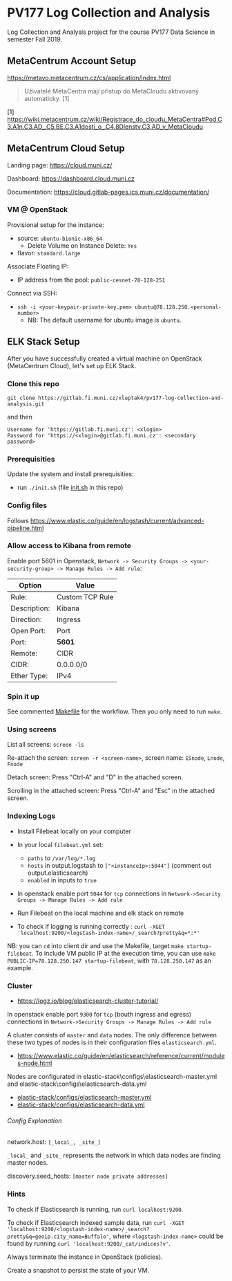 # PV177 Log Collection and Analysis

Log Collection and Analysis project for the course PV177 Data Science in semester Fall 2019.

## MetaCentrum Account Setup

https://metavo.metacentrum.cz/cs/application/index.html

> Uživatelé MetaCentra mají přístup do MetaCloudu aktivovaný automaticky. [1]

[1] https://wiki.metacentrum.cz/wiki/Registrace_do_cloudu_MetaCentra#Pod.C3.A1n.C3.AD_.C5.BE.C3.A1dosti_o_.C4.8Dlenstv.C3.AD_v_MetaCloudu

## MetaCentrum Cloud Setup

Landing page:
https://cloud.muni.cz/

Dashboard:
https://dashboard.cloud.muni.cz

Documentation:
https://cloud.gitlab-pages.ics.muni.cz/documentation/

### VM @ OpenStack

Provisional setup for the instance:
* source: `ubuntu-bionic-x86_64`
  * Delete Volume on Instance Delete: `Yes`
* flavor: `standard.large`

Associate Floating IP:
* IP address from the pool: `public-cesnet-78-128-251`

Connect via SSH:
* `ssh -i <your-keypair-private-key.pem> ubuntu@78.128.250.<personal-number>`
  * NB: The default username for ubuntu image is `ubuntu`.

## ELK Stack Setup

After you have successfully created a virtual machine on OpenStack (MetaCentrum Cloud), let's set up ELK Stack.

### Clone this repo

`git clone https://gitlab.fi.muni.cz/xluptak4/pv177-log-collection-and-analysis.git`

and then
```
Username for 'https://gitlab.fi.muni.cz': <xlogin>
Password for 'https://<xlogin>@gitlab.fi.muni.cz': <secondary password>
```

### Prerequisities

Update the system and install prerequisities:
* run `./init.sh` (file [init.sh](../init.sh) in this repo)

### Config files

Follows https://www.elastic.co/guide/en/logstash/current/advanced-pipeline.html

### Allow access to Kibana from remote

Enable port 5601 in Openstack, `Network -> Security Groups -> <your-security-group> -> Manage Rules -> Add rule`:

| Option | Value |
| ------ | ------ |
| Rule: | Custom TCP Rule |
| Description: | Kibana |
| Direction: | Ingress |
| Open Port: | Port |
| Port: | **5601** |
| Remote: | CIDR |
| CIDR: | 0.0.0.0/0 |
| Ether Type: | IPv4 |

### Spin it up

See commented [Makefile](../elastic-stack/Makefile) for the workflow. Then you only need to run `make`.

### Using screens

List all screens:
`screen -ls`

Re-attach the screen:
`screen -r <screen-name>`, screen name: `ESnode`, `Lnode`, `Fnode`

Detach screen:
Press "Ctrl-A" and "D" in the attached screen.

Scrolling in the attached screen:
Press "Ctrl-A" and "Esc" in the attached screen.

### Indexing Logs

* Install Filebeat locally on your computer

* In your local `filebeat.yml` set: 
   * `paths` to `/var/log/*.log`
   * `hosts` in output.logstash to `["<instanceIp>:5044"]` (comment out output.elasticsearch)
   * `enabled` in inputs to `true`

* In openstack enable port `5044` for `tcp` connections in `Network->Security Groups -> Manage Rules -> Add rule`

* Run Filebeat on the local machine and elk stack on remote

* To check if logging is running correctly : `curl -XGET 'localhost:9200/<logstash-index-name>/_search?pretty&q=*:*'`

NB: you can `cd` into client dir and use the Makefile, target `make
startup-filebeat`. To include VM public IP at the execution time, you can use
`make PUBLIC-IP=78.128.250.147 startup-filebeat`, with `78.128.250.147` as an
example.

### Cluster

* https://logz.io/blog/elasticsearch-cluster-tutorial/

In openstack enable port `9300` for `tcp` (bouth ingress and egress) connections in `Network->Security Groups -> Manage Rules -> Add rule` 

A cluster consists of `master` and `data` nodes. The only difference between these two types of nodes is in their configuration files `elasticsearch.yml`.
* https://www.elastic.co/guide/en/elasticsearch/reference/current/modules-node.html

Nodes are configurated in  elastic-stack\configs\elasticsearch-master.yml and elastic-stack\configs\elasticsearch-data.yml 
* [elastic-stack/configs/elasticsearch-master.yml](../elastic-stack/configs/elasticsearch-master.yml)
* [elastic-stack/configs/elasticsearch-data.yml](../elastic-stack/configs/elasticsearch-data.yml)

###### Config Explanation

network.host: `[_local_, _site_]`

`_local_` and `_site_` represents the network in which data nodes are finding master nodes.

discovery.seed_hosts: `[master node private addresses]`

### Hints

To check if Elasticsearch is running, run `curl localhost:9200`.

To check if Elasticsearch indexed sample data, run `curl -XGET 'localhost:9200/<logstash-index-name>/_search?pretty&q=geoip.city_name=Buffalo'`, where `<logstash-index-name>` could be found by running `curl 'localhost:9200/_cat/indices?v'`.

Always terminate the instance in OpenStack (policies).

Create a snapshot to persist the state of your VM.
